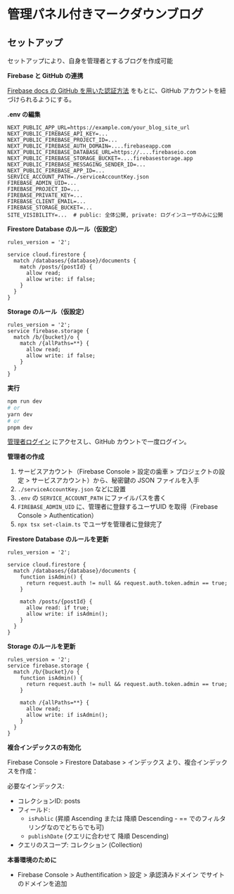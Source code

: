 # 管理パネル付きマークダウンブログ

## セットアップ

セットアップにより、自身を管理者とするブログを作成可能

**Firebase と GitHub の連携**

[Firebase docs の GitHub を用いた認証方法](https://firebase.google.com/docs/auth/web/github-auth?authuser=0&hl=ja) をもとに、GitHub アカウントを紐づけられるようにする。

**.env の編集**

```
NEXT_PUBLIC_APP_URL=https://example.com/your_blog_site_url
NEXT_PUBLIC_FIREBASE_API_KEY=...
NEXT_PUBLIC_FIREBASE_PROJECT_ID=...
NEXT_PUBLIC_FIREBASE_AUTH_DOMAIN=....firebaseapp.com
NEXT_PUBLIC_FIREBASE_DATABASE_URL=https://....firebaseio.com
NEXT_PUBLIC_FIREBASE_STORAGE_BUCKET=....firebasestorage.app
NEXT_PUBLIC_FIREBASE_MESSAGING_SENDER_ID=...
NEXT_PUBLIC_FIREBASE_APP_ID=...
SERVICE_ACCOUNT_PATH=./serviceAccountKey.json
FIREBASE_ADMIN_UID=...
FIREBASE_PROJECT_ID=...
FIREBASE_PRIVATE_KEY=...
FIREBASE_CLIENT_EMAIL=...
FIREBASE_STORAGE_BUCKET=...
SITE_VISIBILITY=...  # public: 全体公開, private: ログインユーザのみに公開
```

**Firestore Database のルール（仮設定）**

```
rules_version = '2';

service cloud.firestore {
  match /databases/{database}/documents {
    match /posts/{postId} {
      allow read;
      allow write: if false;
    }
  }
}
```

**Storage のルール（仮設定）**

```
rules_version = '2';
service firebase.storage {
  match /b/{bucket}/o {
    match /{allPaths=**} {
      allow read;
      allow write: if false;
    }
  }
}
```

**実行**

```bash
npm run dev
# or 
yarn dev
# or
pnpm dev
```

[管理者ログイン](localhost:3000/admin) にアクセスし、GitHub カウントで一度ログイン。

**管理者の作成**

1. サービスアカウント（Firebase Console > 設定の歯車 > プロジェクトの設定 > サービスアカウント）から、秘密鍵の JSON ファイルを入手
1. `./serviceAccountKey.json` などに設置
1. `.env` の `SERVICE_ACCOUNT_PATH` にファイルパスを書く
1. `FIREBASE_ADMIN_UID` に、管理者に登録するユーザUID を取得（Firebase Console > Authentication）
1. `npx tsx set-claim.ts` でユーザを管理者に登録完了

**Firestore Database のルールを更新**

```
rules_version = '2';

service cloud.firestore {
  match /databases/{database}/documents {
    function isAdmin() {
      return request.auth != null && request.auth.token.admin == true;
    }

    match /posts/{postId} {
      allow read: if true;
      allow write: if isAdmin();
    }
  }
}
```

**Storage のルールを更新**

```
rules_version = '2';
service firebase.storage {
  match /b/{bucket}/o {
    function isAdmin() {
      return request.auth != null && request.auth.token.admin == true;
    }

    match /{allPaths=**} {
      allow read;
      allow write: if isAdmin();
    }
  }
}
```

**複合インデックスの有効化**

Firebase Console > Firestore Database > インデックス より、複合インデックスを作成：

必要なインデックス:

- コレクションID: posts
- フィールド:
  - `isPublic` (昇順 Ascending または 降順 Descending - == でのフィルタリングなのでどちらでも可)
  - `publishDate` (クエリに合わせて 降順 Descending)
- クエリのスコープ: コレクション (Collection)

**本番環境のために**

- Firebase Console > Authentification > 設定 > 承認済みドメイン でサイトのドメインを追加
